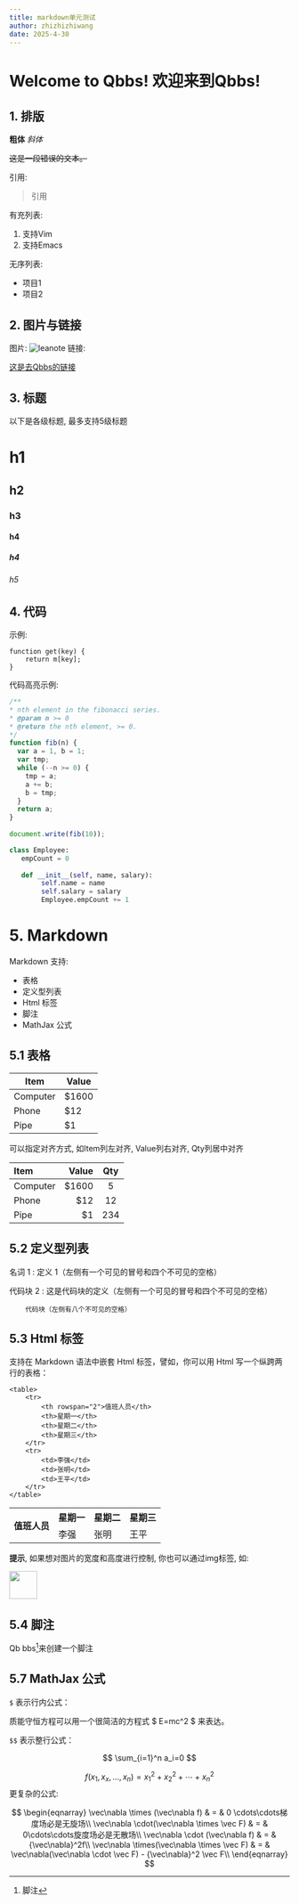 ```yaml
---
title: markdown单元测试
author: zhizhizhiwang
date: 2025-4-30
---
```


# Welcome to Qbbs! 欢迎来到Qbbs!
 
## 1. 排版
 
**粗体** *斜体* 
 
~~这是一段错误的文本。~~
 
引用:
 
> 引用
 
有充列表:
 1. 支持Vim
 2. 支持Emacs
 
无序列表:
 
 - 项目1
 - 项目2
 
 
## 2. 图片与链接
 
图片:
![leanote](http://blog.redstonehub.top/qbbs.svg)
链接:
 
[这是去Qbbs的链接](http://blog.redstonehub.top)
 
## 3. 标题
 
以下是各级标题, 最多支持5级标题
 

# h1
## h2
### h3
#### h4
##### h4
###### h5

 
## 4. 代码
 
示例:
 
    function get(key) {
        return m[key];
    }
    
代码高亮示例:
 
``` javascript
/**
* nth element in the fibonacci series.
* @param n >= 0
* @return the nth element, >= 0.
*/
function fib(n) {
  var a = 1, b = 1;
  var tmp;
  while (--n >= 0) {
    tmp = a;
    a += b;
    b = tmp;
  }
  return a;
}
 
document.write(fib(10));
```
 
```python
class Employee:
   empCount = 0
 
   def __init__(self, name, salary):
        self.name = name
        self.salary = salary
        Employee.empCount += 1
```
 
# 5. Markdown
 
Markdown 支持:
 
* 表格
* 定义型列表
* Html 标签
* 脚注
* MathJax 公式
 
## 5.1 表格
 
Item     | Value
-------- | ---
Computer | \$1600
Phone    | \$12
Pipe     | \$1
 
可以指定对齐方式, 如Item列左对齐, Value列右对齐, Qty列居中对齐
 
| Item     | Value | Qty   |
| :------- | ----: | :---: |
| Computer | \$1600 |  5    |
| Phone    | \$12   |  12   |
| Pipe     | \$1    |  234  |
 
 
## 5.2 定义型列表
 
名词 1
:   定义 1（左侧有一个可见的冒号和四个不可见的空格）
 
代码块 2
:   这是代码块的定义（左侧有一个可见的冒号和四个不可见的空格）
 
        代码块（左侧有八个不可见的空格）
 
## 5.3 Html 标签
 
支持在 Markdown 语法中嵌套 Html 标签，譬如，你可以用 Html 写一个纵跨两行的表格：
 
    <table>
        <tr>
            <th rowspan="2">值班人员</th>
            <th>星期一</th>
            <th>星期二</th>
            <th>星期三</th>
        </tr>
        <tr>
            <td>李强</td>
            <td>张明</td>
            <td>王平</td>
        </tr>
    </table>
 
 
<table>
    <tr>
        <th rowspan="2">值班人员</th>
        <th>星期一</th>
        <th>星期二</th>
        <th>星期三</th>
    </tr>
    <tr>
        <td>李强</td>
        <td>张明</td>
        <td>王平</td>
    </tr>
</table>
 
**提示**, 如果想对图片的宽度和高度进行控制, 你也可以通过img标签, 如:
 
<img src="http://blog.redstonehub.top/qbbs.svg" width="50px" />
 
## 5.4 脚注
 
Qb bbs[^footnote]来创建一个脚注
  [^footnote]: 脚注
 
## 5.7 MathJax 公式
 
`$` 表示行内公式： 
 
质能守恒方程可以用一个很简洁的方程式 $ E=mc^2 $ 来表达。
 
`$$` 表示整行公式：
 
$$  
 \sum_{i=1}^n a_i=0  
$$   
 
$$
f(x_1,x_x,\ldots,x_n) = x_1^2 + x_2^2 + \cdots + x_n^2  
$$
更复杂的公式:  

$$  
\begin{eqnarray}
\vec\nabla \times (\vec\nabla f) & = & 0  \cdots\cdots梯度场必是无旋场\\
\vec\nabla \cdot(\vec\nabla \times \vec F) & = & 0\cdots\cdots旋度场必是无散场\\
\vec\nabla \cdot (\vec\nabla f) & = & {\vec\nabla}^2f\\
\vec\nabla \times(\vec\nabla \times \vec F) & = & \vec\nabla(\vec\nabla \cdot \vec F) - {\vec\nabla}^2 \vec F\\
\end{eqnarray}
$$  
